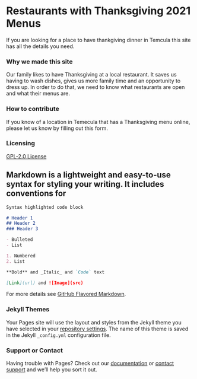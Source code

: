 # Restaurants with Thanksgiving 2021 Menus

If you are looking for a place to have thankgiving dinner in Temcula this site has all the details you need.

### Why we made this site

Our family likes to have Thanksgiving at a local restaurant.  It saves us having to wash dishes, gives us more family time and an opportunity to dress up.  In order to do that, we need to know what restaurants are open and what their menus are.


### How to contribute

If you know of a location in Temecula that has a Thanksgiving menu online, please let us know by filling out this form.


### Licensing

[GPL-2.0 License](https://github.com/ExperimentsInHonesty/tecmecula-thanksgiving-2021/blob/main/LICENSE)


## Markdown is a lightweight and easy-to-use syntax for styling your writing. It includes conventions for

```markdown
Syntax highlighted code block

# Header 1
## Header 2
### Header 3

- Bulleted
- List

1. Numbered
2. List

**Bold** and _Italic_ and `Code` text

[Link](url) and ![Image](src)
```

For more details see [GitHub Flavored Markdown](https://guides.github.com/features/mastering-markdown/).

### Jekyll Themes

Your Pages site will use the layout and styles from the Jekyll theme you have selected in your [repository settings](https://github.com/ExperimentsInHonesty/tecmecula-thanksgiving-2021/settings/pages). The name of this theme is saved in the Jekyll `_config.yml` configuration file.

### Support or Contact

Having trouble with Pages? Check out our [documentation](https://docs.github.com/categories/github-pages-basics/) or [contact support](https://support.github.com/contact) and we’ll help you sort it out.
